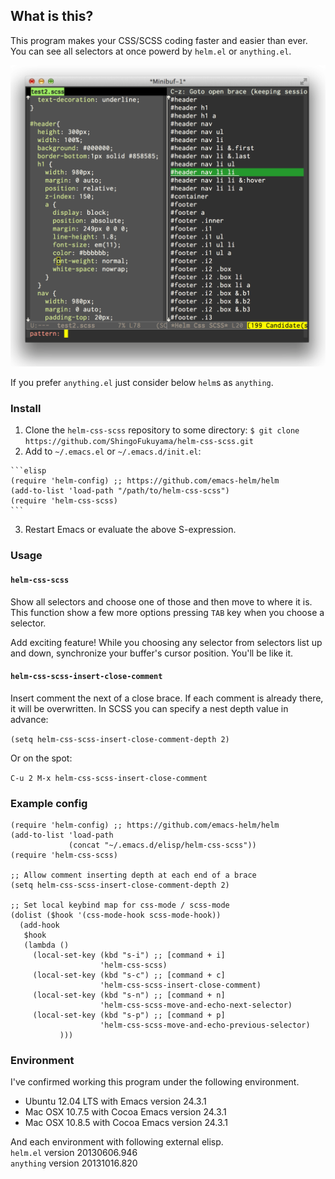 ## What is this?

This program makes your CSS/SCSS coding faster and easier than ever. You can see all selectors at once powerd by `helm.el` or `anything.el`. 

![helm-css-scss](https://github.com/ShingoFukuyama/helm-css-scss/raw/master/image/helm-css-scss.png)

If you prefer `anything.el` just consider below `helm`s as `anything`.

### Install

  1. Clone the `helm-css-scss` repository to some directory:
    ```
    $ git clone https://github.com/ShingoFukuyama/helm-css-scss.git
    ```
  2. Add to `~/.emacs.el` or `~/.emacs.d/init.el`:

    ```elisp
    (require 'helm-config) ;; https://github.com/emacs-helm/helm
    (add-to-list 'load-path "/path/to/helm-css-scss")
    (require 'helm-css-scss)
    ```
  3. Restart Emacs or evaluate the above S-expression.

### Usage

#### `helm-css-scss`

Show all selectors and choose one of those and then move to where it is. This function show a few more options pressing `TAB` key when you choose a selector. 

Add exciting feature! While you choosing any selector from selectors list up and down, synchronize your buffer's cursor position. You'll be like it.


#### `helm-css-scss-insert-close-comment`

Insert comment the next of a close brace. If each comment is already there, it will be overwritten. 
In SCSS you can specify a nest depth value in advance: 

`(setq helm-css-scss-insert-close-comment-depth 2)` 

Or on the spot:

`C-u 2 M-x helm-css-scss-insert-close-comment`

### Example config

```elisp
(require 'helm-config) ;; https://github.com/emacs-helm/helm
(add-to-list 'load-path
             (concat "~/.emacs.d/elisp/helm-css-scss"))
(require 'helm-css-scss)

;; Allow comment inserting depth at each end of a brace
(setq helm-css-scss-insert-close-comment-depth 2)

;; Set local keybind map for css-mode / scss-mode
(dolist ($hook '(css-mode-hook scss-mode-hook))
  (add-hook
   $hook
   (lambda ()
     (local-set-key (kbd "s-i") ;; [command + i]
                    'helm-css-scss)
     (local-set-key (kbd "s-c") ;; [command + c]
                    'helm-css-scss-insert-close-comment)
     (local-set-key (kbd "s-n") ;; [command + n]
                    'helm-css-scss-move-and-echo-next-selector)
     (local-set-key (kbd "s-p") ;; [command + p]
                    'helm-css-scss-move-and-echo-previous-selector)
           )))
```

### Environment

I've confirmed working this program under the following environment.

* Ubuntu 12.04 LTS  with Emacs version 24.3.1
* Mac OSX 10.7.5 with Cocoa Emacs version 24.3.1
* Mac OSX 10.8.5 with Cocoa Emacs version 24.3.1

And each environment with following external elisp.  
`helm.el`  version 20130606.946  
`anything` version 20131016.820
